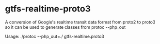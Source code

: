 # gtfs-realtime-proto3
A conversion of Google's realtime transit data format from proto2 to proto3 so it can be used to generate classes from protoc --php_out

Usage: ./protoc --php_out=./ gtfs-realtime.proto3
